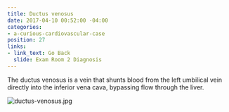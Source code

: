 ```yaml
---
title: Ductus venosus
date: 2017-04-10 00:52:00 -04:00
categories:
- a-curious-cardiovascular-case
position: 27
links:
- link_text: Go Back
  slide: Exam Room 2 Diagnosis
---
```


The ductus venosus is a vein that shunts blood from the left umbilical vein directly into the inferior vena cava, bypassing flow through the liver.

![ductus-venosus.jpg](/uploads/ductus-venosus.jpg)
